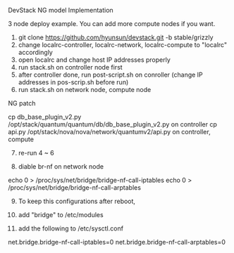 DevStack NG model Implementation

3 node deploy example. You can add more compute nodes if you want.

1. git clone https://github.com/hyunsun/devstack.git -b stable/grizzly
2. change localrc-controller, localrc-network, localrc-compute to "localrc" accordingly
3. open localrc and change host IP addresses properly
4. run stack.sh on controller node first
5. after controller done, run post-script.sh on conroller (change IP addresses in pos-scrip.sh before run)
6. run stack.sh on network node, compute node 

NG patch

  cp db_base_plugin_v2.py /opt/stack/quantum/quantum/db/db_base_plugin_v2.py on controller
  cp api.py /opt/stack/nova/nova/network/quantumv2/api.py on controller, compute

7. re-run 4 ~ 6

8. diable br-nf on network node

  echo 0 > /proc/sys/net/bridge/bridge-nf-call-iptables
  echo 0 > /proc/sys/net/bridge/bridge-nf-call-arptables

9. To keep this configurations after reboot,

1. add "bridge" to /etc/modules
2. add the following to /etc/sysctl.conf

  net.bridge.bridge-nf-call-iptables=0
  net.bridge.bridge-nf-call-arptables=0
